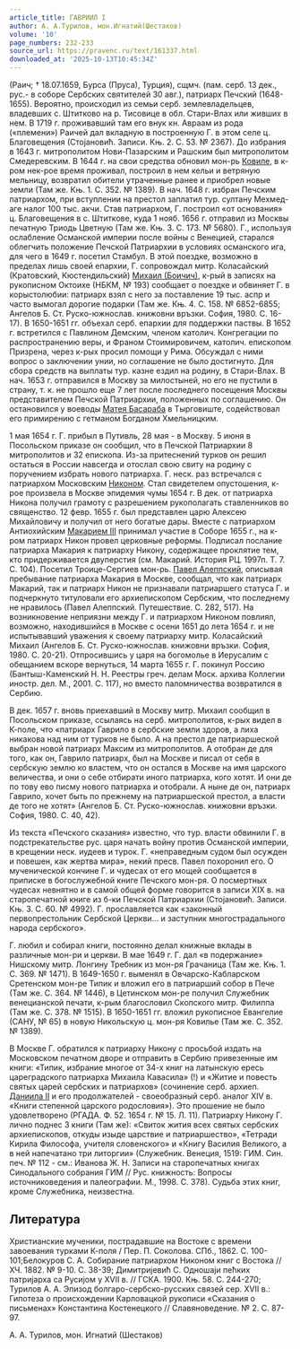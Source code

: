 ```yaml
---
article_title: ГАВРИИЛ I
author: А. А.Турилов, мон.Игнатий(Шестаков)
volume: '10'
page_numbers: 232-233
source_url: https://pravenc.ru/text/161337.html
downloaded_at: '2025-10-13T10:45:34Z'
---
```


(Раич; † 18.07.1659, Бурса (Пруса), Турция), сщмч. (пам. серб. 13 дек., рус.- в соборе Сербских святителей 30 авг.), патриарх Печский (1648-1655). Вероятно, происходил из семьи серб. землевладельцев, владевших с. Штитково на р. Тисовице в обл. Стари-Влах или живших в нем. В 1719 г. проживавший там его внук кн. Авраам из рода («племени») Раичей дал вкладную в построенную Г. в этом селе ц. Благовещения (Стоjановић. Записи. Књ. 2. С. 53. № 2367). До избрания в 1643 г. митрополитом Нови-Пазарским и Рашским был митрополитом Смедеревским. В 1644 г. на свои средства обновил мон-рь [Ковиле](https://pravenc.ru/text/Ковиле.html), в к-ром нек-рое время проживал, построил в нем кельи и ветряную мельницу, возвратил обители утраченные ранее и приобрел новые земли (Там же. Књ. 1. С. 352. № 1389). В нач. 1648 г. избран Печским патриархом, при вступлении на престол заплатил тур. султану Мехмед-аге налог 100 тыс. акчи. Став патриархом, Г. построил «от основания» ц. Благовещения в с. Штиткове, куда 1 нояб. 1656 г. отправил из Москвы печатную Триодь Цветную (Там же. Књ. 3. С. 173. № 5680). Г., используя ослабление Османской империи после войны с Венецией, старался облегчить положение Печской Патриархии в условиях османского ига, для чего в 1649 г. посетил Стамбул. В этой поездке, возможно в пределах лишь своей епархии, Г. сопровождал митр. Коласайский (Кратовский, Кюстендильский) [Михаил (Боичич)](<https://pravenc.ru/text/Михаил (Боичич).html>), к-рый в записях на рукописном Октоихе (НБКМ, № 193) сообщает о поездке и обвиняет Г. в корыстолюбии: патриарх взял с него за поставление 19 тыс. аспр и часто вымогал дорогие подарки (Там же. Књ. 4. С. 158. № 6852-6855; Ангелов Б. Ст. Руско-южнослав. книжовни връзки. София, 1980. С. 16-17). В 1650-1651 гг. объехал серб. епархии для поддержки паствы. В 1652 г. встретился с Павлином Демским, членом католич. Конгрегации по распространению веры, и Франом Стоимировичем, католич. епископом Призрена, через к-рых просил помощи у Рима. Обсуждал с ними вопрос о заключении унии, но соглашение не было достигнуто. Для сбора средств на выплаты тур. казне ездил на родину, в Стари-Влах. В нач. 1653 г. отправился в Москву за милостыней, но его не пустили в страну, т. к. не прошло еще 7 лет после последнего посещения Москвы представителем Печской Патриархии, положенных по соглашению. Он остановился у воеводы [Матея Басараба](<https://pravenc.ru/text/Матея Басараба.html>) в Тырговиште, содействовал его примирению с гетманом Богданом Хмельницким.

1 мая 1654 г. Г. прибыл в Путивль, 28 мая - в Москву. 5 июня в Посольском приказе он сообщил, что в Печской Патриархии 8 митрополитов и 32 епископа. Из-за притеснений турков он решил остаться в России навсегда и отослал свою свиту на родину с поручением избрать нового патриарха. Г. неск. раз встречался с патриархом Московским [Никоном](https://pravenc.ru/text/Никон.html). Стал свидетелем опустошения, к-рое произвела в Москве эпидемия чумы 1654 г. В дек. от патриарха Никона получил грамоту с разрешением рукополагать ставленников во священство. 12 февр. 1655 г. был представлен царю Алексею Михайловичу и получил от него богатые дары. Вместе с патриархом Антиохийским [Макарием III](<https://pravenc.ru/text/Макарием III.html>) принимал участие в Соборе 1655 г., на к-ром патриарх Никон провел церковные реформы. Подписал послание патриарха Макария к патриарху Никону, содержащее проклятие тем, кто придерживается двуперстия (см. Макарий. История РЦ. 1997п. Т. 7. С. 104). Посетил Троице-Сергиев мон-рь. [Павел Алеппский](<https://pravenc.ru/text/Павел Алеппский.html>), описывая пребывание патриарха Макария в Москве, сообщал, что как патриарх Макарий, так и патриарх Никон не признавали патриаршего статуса Г. и подчеркнуто титуловали его архиепископом Сербским, что последнему не нравилось (Павел Алеппский. Путешествие. С. 282, 517). На возникновение неприязни между Г. и патриархом Никоном повлиял, возможно, находившийся в Москве с осени 1651 до лета 1654 г. и не испытывавший уважения к своему патриарху митр. Коласайский Михаил (Ангелов Б. Ст. Руско-южнослав. книжовни връзки. София, 1980. С. 20-21). Отпросившись у царя на богомолье в Иерусалим с обещанием вскоре вернуться, 14 марта 1655 г. Г. покинул Россию (Бантыш-Каменский Н. Н. Реестры греч. делам Моск. архива Коллегии иностр. дел. М., 2001. С. 117), но вместо паломничества возвратился в Сербию.

В дек. 1657 г. вновь приехавший в Москву митр. Михаил сообщил в Посольском приказе, ссылаясь на серб. митрополитов, к-рых видел в К-поле, что «патриарх Гаврило в сербские земли здоров, а лиха никакова над ним от турков не было. А на престол де патриаршеской выбран новой патриарх Максим из митрополитов. А отобран де для того, как он, Гаврило патриарх, был на Москве и писал от себя в сербскую землю ко властем, что он остался в Москве на имя царского величества, и они о себе отбирати иного патриарха, кого хотят. И они де по тову ево писму нового патриарха и отобрали. А ныне де он, патриарх Гаврило, хочет быть по прежнему на патриаршеской престол, а власти де того не хотят» (Ангелов Б. Ст. Руско-южнослав. книжовни връзки. София, 1980. С. 40, 42).

Из текста «Печского сказания» известно, что тур. власти обвинили Г. в подстрекательстве рус. царя начать войну против Османской империи, в крещении неск. иудеев и турок. Г. «неправедным судом был осужден и повешен, как жертва мира», некий пресв. Павел похоронил его. О мученической кончине Г. и чудесах от его мощей сообщается в приписке в богослужебной книге Печского мон-ря. О посмертных чудесах невнятно и в самой общей форме говорится в записи XIX в. на старопечатной книге из б-ки Печской Патриархии (Стоjановић. Записи. Књ. 3. С. 60. № 4992). Г. прославляется как «законный первопрестольник Сербской Церкви... и заступник многострадального народа сербского».

Г. любил и собирал книги, постоянно делал книжные вклады в различные мон-ри и церкви. В мае 1649 г. Г. дал «в подержание» Нишскому митр. Лонгину Требник из мон-ря Грачаница (Там же. Књ. 1. С. 369. № 1471). В 1649-1650 г. выменял в Овчарско-Кабларском Сретенском мон-ре Типик и вложил его в патриарший собор в Пече (Там же. С. 364. № 1446), в Цетинском мон-ре получил Служебник венецианской печати, к-рым благословил Скопского митр. Филиппа (Там же. С. 378. № 1515). В 1650-1651 гг. вложил рукописное Евангелие (САНУ, № 65) в новую Никольскую ц. мон-ря Ковилье (Там же. С. 352. № 1389).

В Москве Г. обратился к патриарху Никону с просьбой издать на Московском печатном дворе и отправить в Сербию привезенные им книги: «Типик, избрание многое от 34-х книг на латынскую ересь цареградского патриарха Михаила Кавасила» (!) и «Житие и повесть святых царей сербских и патриархов» (сочинение серб. архиеп. [Даниила II](<https://pravenc.ru/text/Даниила II.html>) и его продолжателей - своеобразный серб. аналог XIV в. «Книги степенной царского родословия»). Это прошение не было удовлетворено (РГАДА. Ф. 52. 1654 г. № 15. Л. 11). Патриарху Никону Г. лично поднес 3 книги (Там же): «Свиток жития всех святых сербских архиепископов, откуды изыде царствие и патриаршество», «Тетради Кирила Философа, учителя словенского» и «Книгу Василия Великого, а в ней напечатано три литоргии» (Служебник. Венеция, 1519: ГИМ. Син. печ. № 112 - см.: Иванова Ж. Н. Записи на старопечатных книгах Синодального собрания ГИМ // Рус. книжность: Вопросы источниковедения и палеографии. М., 1998. С. 378). Судьба этих книг, кроме Служебника, неизвестна.

## Литература

Христианские мученики, пострадавшие на Востоке с времени завоевания турками К-поля / Пер. П. Соколова. СПб., 1862. С. 100-101;Белокуров С. А. Собирание патриархом Никоном книг с Востока // ХЧ. 1882. № 9-10. С. 38-39; Димитриjевић С. Одношаjи пећких патриjарха са Русиjом у XVII в. // ГСКА. 1900. Књ. 58. С. 244-270; Турилов А. А. Эпизод болгаро-сербско-русских связей сер. XVII в.: Гипотеза о происхождении Карловацкой рукописи «Сказания о письменах» Константина Костенецкого // Славяноведение. № 2. С. 87-97.

А. А.  Турилов, мон.  Игнатий   (Шестаков)
